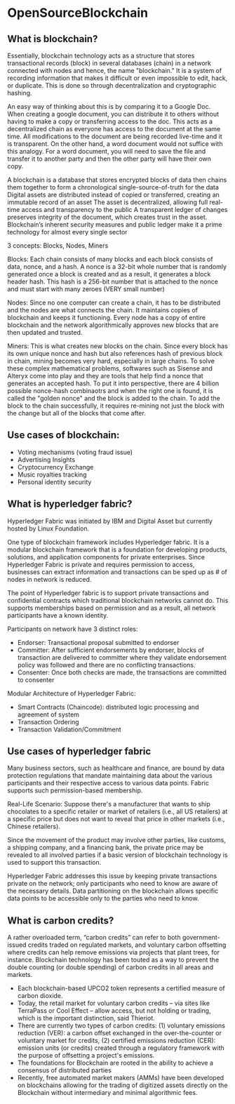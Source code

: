 # OpenSourceBlockchain


## What is blockchain?

Essentially, blockchain technology acts as a structure that stores transactional records (block) in several databases (chain) in a network connected with nodes and hence, the name "blockchain." It is a system of recording information that makes it difficult or even impossible to edit, hack, or duplicate. This is done so through decentralization and cryptographic hashing.

An easy way of thinking about this is by comparing it to a Google Doc. When creating a google document, you can distribute it to others without having to make a copy or transferring access to the doc. This acts as a decentralized chain as everyone has access to the document at the same time. All modifications to the document are being recorded live-time and it is transparent. On the other hand, a word document would not suffice with this analogy. For a word document, you will need to save the file and transfer it to another party and then the other party will have their own copy. 

A blockchain is a database that stores encrypted blocks of data then chains them together to form a chronological single-source-of-truth for the data
Digital assets are distributed instead of copied or transferred, creating an immutable record of an asset
The asset is decentralized, allowing full real-time access and transparency to the public
A transparent ledger of changes preserves integrity of the document, which creates trust in the asset.
Blockchain’s inherent security measures and public ledger make it a prime technology for almost every single sector

3 concepts: Blocks, Nodes, Miners

Blocks: Each chain consists of many blocks and each block consists of data, nonce, and a hash. A nonce is a 32-bit whole number that is randomly generated once a block is created and as a result, it generates a block header hash. This hash is a 256-bit number that is attached to the nonce and must start with many zeroes (VERY small number)

Nodes: Since no one computer can create a chain, it has to be distributed and the nodes are what connects the chain. It maintains copies of blockchain and keeps it functioning. Every node has a copy of entire blockchain and the network algorithmically approves new blocks that are then updated and trusted. 

Miners: This is what creates new blocks on the chain. Since every block has its own unique nonce and hash but also references hash of previous block in chain, mining becomes very hard, especially in large chains. To solve these complex mathematical problems, softwares such as Sisense and Alteryx come into play and they are tools that help find a nonce that generates an accepted hash. To put it into perspective, there are 4 billion possible nonce-hash combinaotrs and when the right one is found, it is called the "golden nonce" and the block is added to the chain. To add the block to the chain successfully, it requires re-mining not just the block with the change but all of the blocks that come after. 

## Use cases of blockchain:
 * Voting mechanisms (voting fraud issue)
 * Advertising Insights
 * Cryptocurrency Exchange
 * Music royalties tracking
 * Personal identity security


## What is hyperledger fabric?

Hyperledger Fabric was initiated by IBM and Digital Asset but currently hosted by Linux Foundation. 

One type of blockchain framework includes Hyperledger fabric. It is a modular blockchain framework that is a foundation for developing products, solutions, and application components for private enterprises. Since Hyperledger Fabric is private and requires permission to access, businesses can extract information and transactions can be sped up as # of nodes in network is reduced. 

The point of Hyperledger fabric is to support private transactions and confidential contracts which traditional blockchain networks cannot do. This supports memberships based on permission and as a result, all network participants have a known identity.

Participants on network have 3 distinct roles:
* Endorser: Transactional proposal submitted to endorser 
* Committer: After sufficient endorsements by endorser, blocks of transaction are delivered to committer where they validate endorsement policy was followed and there are no conflicting transactions.
* Consenter: Once both checks are made, the transactions are committed to consenter
  
Modular Architecture of Hyperledger Fabric:
* Smart Contracts (Chaincode): distributed logic processing and agreement of system
* Transaction Ordering
* Transaction Validation/Commitment

## Use cases of hyperledger fabric

Many business sectors, such as healthcare and finance, are bound by data protection regulations that mandate maintaining data about the various participants and their respective access to various data points. Fabric supports such permission-based membership.

Real-Life Scenario: Suppose there's a manufacturer that wants to ship chocolates to a specific retailer or market of retailers (i.e., all US retailers) at a specific price but does not want to reveal that price in other markets (i.e., Chinese retailers).

Since the movement of the product may involve other parties, like customs, a shipping company, and a financing bank, the private price may be revealed to all involved parties if a basic version of blockchain technology is used to support this transaction.

Hyperledger Fabric addresses this issue by keeping private transactions private on the network; only participants who need to know are aware of the necessary details. Data partitioning on the blockchain allows specific data points to be accessible only to the parties who need to know.

## What is carbon credits?

A rather overloaded term, “carbon credits” can refer to both government-issued credits traded on regulated markets, and voluntary carbon offsetting where credits can help remove emissions via projects that plant trees, for instance. Blockchain technology has been touted as a way to prevent the double counting (or double spending) of carbon credits in all areas and markets.

* Each blockchain-based UPCO2 token represents a certified measure of carbon dioxide.
* Today, the retail market for voluntary carbon credits – via sites like TerraPass or Cool Effect – allow access, but not holding or trading, which is the important distinction, said Thieriot.
* There are currently two types of carbon credits: (1) voluntary emissions reduction (VER): a carbon offset exchanged in the over-the-counter or voluntary market for credits, (2) certified emissions reduction (CER): emission units (or credits) created through a regulatory framework with the purpose of offsetting a project's emissions.
* The foundations for Blockchain are rooted in the ability to achieve a consensus of distributed parties
* Recently, free automated market makers (AMMs) have been developed on blockchains allowing for the trading of digitized assets directly on the Blockchain without intermediary and minimal algorithmic fees.


